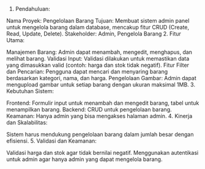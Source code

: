 1. Pendahuluan:

Nama Proyek: Pengelolaan Barang
Tujuan: Membuat sistem admin panel untuk mengelola barang dalam database, mencakup fitur CRUD (Create, Read, Update, Delete).
Stakeholder: Admin, Pengelola Barang
2. Fitur Utama:

Manajemen Barang: Admin dapat menambah, mengedit, menghapus, dan melihat barang.
Validasi Input: Validasi dilakukan untuk memastikan data yang dimasukkan valid (contoh: harga dan stok tidak negatif).
Fitur Filter dan Pencarian: Pengguna dapat mencari dan menyaring barang berdasarkan kategori, nama, dan harga.
Pengelolaan Gambar: Admin dapat mengupload gambar untuk setiap barang dengan ukuran maksimal 1MB.
3. Kebutuhan Sistem:

Frontend: Formulir input untuk menambah dan mengedit barang, tabel untuk menampilkan barang.
Backend: CRUD untuk pengelolaan barang.
Keamanan: Hanya admin yang bisa mengakses halaman admin.
4. Kinerja dan Skalabilitas:

Sistem harus mendukung pengelolaan barang dalam jumlah besar dengan efisiensi.
5. Validasi dan Keamanan:

Validasi harga dan stok agar tidak bernilai negatif.
Menggunakan autentikasi untuk admin agar hanya admin yang dapat mengelola barang.

